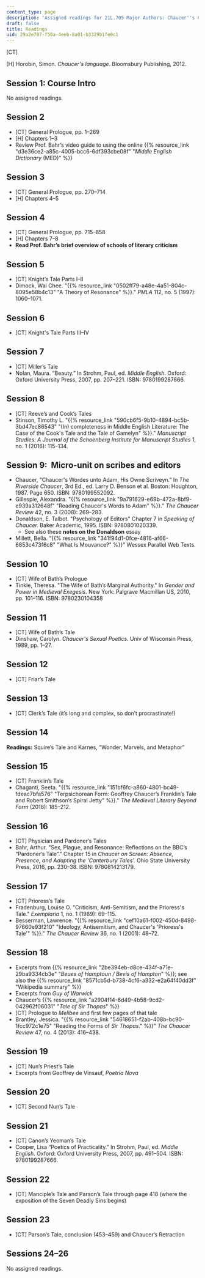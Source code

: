 ```yaml
---
content_type: page
description: 'Assigned readings for 21L.705 Major Authors: Chaucer''s Canterbury Tales'
draft: false
title: Readings
uid: 29a2e707-f50a-4eeb-8a01-b3329b1fe0c1
---
```

\[CT\]

\[H\] Horobin, Simon. *Chaucer's language*. Bloomsbury Publishing, 2012.

## Session 1: Course Intro

No assigned readings.

## Session 2

- \[CT\] General Prologue, pp. 1–269 
- \[H\] Chapters 1–3
- Review Prof. Bahr’s video guide to using the online {{% resource_link "d3e36ce2-a85c-4005-bcc6-6df393cbe08f" "*Middle English Dictionary* (MED)" %}}

## Session 3

- \[CT\] General Prologue, pp. 270–714
- \[H\] Chapters 4–5

## Session 4

- \[CT\] General Prologue, pp. 715–858 
- \[H\] Chapters 7–8
- **Read Prof. Bahr’s brief overview of schools of literary criticism**

## Session 5

- \[CT\] Knight’s Tale Parts I–II
- Dimock, Wai Chee. "{{% resource_link "0502ff79-a48e-4a51-804c-8095e58b4c13" "A Theory of Resonance" %}}." *PMLA* 112, no. 5 (1997): 1060–1071.

## Session 6

- \[CT\] Knight's Tale Parts III–IV

## Session 7

- \[CT\] Miller’s Tale 
- Nolan, Maura. “Beauty.” In Strohm, Paul, ed. *Middle English*. Oxford: Oxford University Press, 2007, pp. 207–221. ISBN: 9780199287666. 

## Session 8

- \[CT\] Reeve’s and Cook’s Tales
- Stinson, Timothy L. "{{% resource_link "590cb6f5-9b10-4894-bc5b-3bd47ec86543" "(In) completeness in Middle English Literature: The Case of the Cook's Tale and the Tale of Gamelyn" %}}." *Manuscript Studies: A Journal of the Schoenberg Institute for Manuscript Studies* 1, no. 1 (2016): 115–134.

## Session 9:  Micro-unit on scribes and editors

- Chaucer, “Chaucer's Wordes unto Adam, His Owne Scriveyn.” In *The Riverside Chaucer*, 3rd Ed., ed. Larry D. Benson et al. Boston: Houghton, 1987. Page 650. ISBN: 9780199552092.
- Gillespie, Alexandra. "{{% resource_link "9a791629-e69b-472a-8bf9-e939a312648f" "Reading Chaucer's Words to Adam" %}}." *The Chaucer Review* 42, no. 3 (2008): 269–283.
- Donaldson, E. Talbot. "Psychology of Editors" Chapter 7 in *Speaking of Chaucer.* Baker Academic, 1995. ISBN: 9780801020339.
    - See also these **notes on the Donaldson** essay
- Millett, Bella. “{{% resource_link "341f94d1-0fce-4816-af66-6853c473f6c8" "What Is Mouvance?" %}}” Wessex Parallel Web Texts.

## Session 10

- \[CT\] Wife of Bath’s Prologue
- Tinkle, Theresa. "The Wife of Bath’s Marginal Authority." In *Gender and Power in Medieval Exegesis*. New York: Palgrave Macmillan US, 2010, pp. 101–116. ISBN: 9780230104358

## Session 11

- \[CT\] Wife of Bath’s Tale
- Dinshaw, Carolyn. *Chaucer's Sexual Poetics*. Univ of Wisconsin Press, 1989, pp. 1–27.

## Session 12

- \[CT\] Friar’s Tale

## Session 13

- \[CT\] Clerk’s Tale (it’s long and complex, so don’t procrastinate!)

## Session 14

**Readings:** Squire’s Tale and Karnes, “Wonder, Marvels, and Metaphor”

## Session 15

- \[CT\] Franklin’s Tale
- Chaganti, Seeta. "{{% resource_link "151bf6fc-a860-4801-bc49-fdeac7bfa576" "Terpsichorean Form: Geoffrey Chaucer’s Franklin’s Tale and Robert Smithson’s Spiral Jetty" %}}." *The Medieval Literary Beyond Form* (2018): 185–212.

## Session 16

- \[CT\] Physician and Pardoner’s Tales
- Bahr, Arthur. "Sex, Plague, and Resonance: Reflections on the BBC’s “Pardoner’s Tale”." Chapter 15 in *Chaucer on Screen: Absence, Presence, and Adapting the ‘Canterbury Tales’.* Ohio State University Press, 2016, pp. 230–38. ISBN: 9780814213179.

## Session 17

- \[CT\] Prioress’s Tale
- Fradenburg, Louise O. "Criticism, Anti-Semitism, and the Prioress's Tale." *Exemplaria* 1, no. 1 (1989): 69–115.
- Besserman, Lawrence. "{{% resource_link "cef10a61-f002-450d-8498-97660e93f210" "Ideology, Antisemitism, and Chaucer's 'Prioress's Tale'" %}}." *The Chaucer Review* 36, no. 1 (2001): 48–72.

## Session 18

- Excerpts from {{% resource_link "2be394eb-d8ce-434f-a71e-29ba9334cb3e" "*Beues of Hamptoun / Bevis of Hampton*" %}}; see also the {{% resource_link "8571cb5d-b738-4cf6-a332-e2a64f40dd3f" "Wikipedia summary" %}}
- Excerpts from *Guy of Warwick* 
- Chaucer’s {{% resource_link "a2904f14-6d49-4b58-9cd2-042962f06031" "*Tale of Sir Thopas*" %}} 
- \[CT\] Prologue to *Melibee* and first few pages of that tale
- Brantley, Jessica. "{{% resource_link "54618651-f2ab-408b-bc90-1fcc972c1e75" "Reading the Forms of *Sir Thopas*." %}}" *The Chaucer Review* 47, no. 4 (2013): 416–438.

## Session 19

- \[CT\] Nun’s Priest’s Tale 
- Excerpts from Geoffrey de Vinsauf, *Poetria Nova*

## Session 20

- \[CT\] Second Nun’s Tale

## Session 21

- \[CT\] Canon’s Yeoman’s Tale
- Cooper, Lisa “Poetics of Practicality.” In Strohm, Paul, ed. *Middle English*. Oxford: Oxford University Press, 2007, pp. 491–504. ISBN: 9780199287666. 

## Session 22

- \[CT\] Manciple’s Tale and Parson’s Tale through page 418 (where the exposition of the Seven Deadly Sins begins)

## Session 23

- \[CT\] Parson’s Tale, conclusion (453–459) and Chaucer’s Retraction

## Sessions 24–26

No assigned readings.